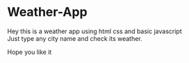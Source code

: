 # Weather-App

Hey this is a weather app using html css and basic javascript <br>
Just type any city name and check its weather.

Hope you like it

